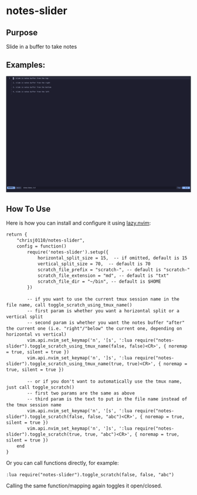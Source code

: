 # notes-slider

## Purpose

Slide in a buffer to take notes

## Examples:

![examples](demo/demo.gif)

## How To Use

Here is how you can install and configure it using [lazy.nvim](https://github.com/folke/lazy.nvim):

```
return {
    "chrisj0110/notes-slider",
    config = function()
        require('notes-slider').setup({
            horizontal_split_size = 15,  -- if omitted, default is 15
            vertical_split_size = 70,  -- default is 70
            scratch_file_prefix = "scratch-", -- default is "scratch-"
            scratch_file_extension = "md", -- default is "txt"
            scratch_file_dir = "~/bin", -- default is $HOME
        })

        -- if you want to use the current tmux session name in the file name, call toggle_scratch_using_tmux_name()
        -- first param is whether you want a horizontal split or a vertical split
        -- second param is whether you want the notes buffer "after" the current one (i.e. "right"/"below" the current one, depending on horizontal vs vertical)
        vim.api.nvim_set_keymap('n', '[s', ':lua require("notes-slider").toggle_scratch_using_tmux_name(false, false)<CR>', { noremap = true, silent = true })
        vim.api.nvim_set_keymap('n', ']s', ':lua require("notes-slider").toggle_scratch_using_tmux_name(true, true)<CR>', { noremap = true, silent = true })

        -- or if you don't want to automatically use the tmux name, just call toggle_scratch()
        -- first two params are the same as above
        -- third param is the text to put in the file name instead of the tmux session name
        vim.api.nvim_set_keymap('n', '[s', ':lua require("notes-slider").toggle_scratch(false, false, "abc")<CR>', { noremap = true, silent = true })
        vim.api.nvim_set_keymap('n', ']s', ':lua require("notes-slider").toggle_scratch(true, true, "abc")<CR>', { noremap = true, silent = true })
    end
}
```

Or you can call functions directly, for example:

`:lua require("notes-slider").toggle_scratch(false, false, "abc")`

Calling the same function/mapping again toggles it open/closed.

